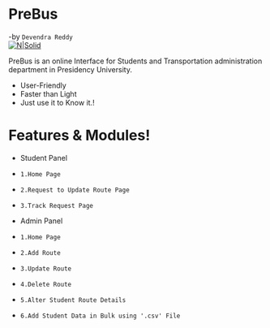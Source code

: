 <h1><a id="PreBus_0"></a>PreBus</h1>
<p>-by <code>Devendra Reddy</code><br>
<a href="https://nodesource.com/products/nsolid"><img src="https://studymetro.blog/wp-content/uploads/2018/04/1523344225.png" alt="N|Solid"></a></p>
<p>PreBus is an online Interface for Students and Transportation administration department in Presidency University.</p>
<ul>
<li>User-Friendly</li>
<li>Faster than Light</li>
<li>Just use it to Know it.!</li>
</ul>
<h1><a id="Features__Modules_11"></a>Features &amp; Modules!</h1>
<ul>
<li>Student Panel</li>
<li>
<pre><code>1.Home Page
</code></pre>
</li>
<li>
<pre><code>2.Request to Update Route Page
</code></pre>
</li>
<li>
<pre><code>3.Track Request Page
</code></pre>
</li>
<li>Admin Panel</li>
<li>
<pre><code>1.Home Page
</code></pre>
</li>
<li>
<pre><code>2.Add Route
</code></pre>
</li>
<li>
<pre><code>3.Update Route
</code></pre>
</li>
<li>
<pre><code>4.Delete Route
</code></pre>
</li>
<li>
<pre><code>5.Alter Student Route Details
</code></pre>
</li>
<li>
<pre><code>6.Add Student Data in Bulk using '.csv' File
</code></pre>
</li>
</ul>
